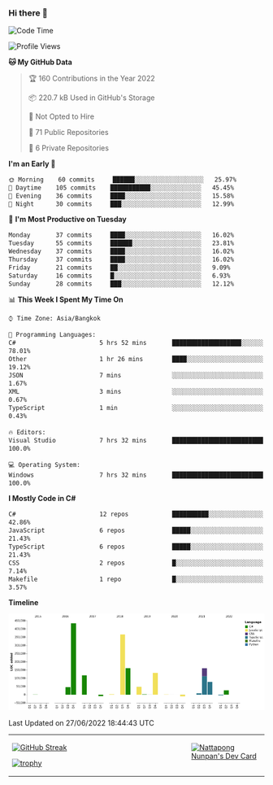### Hi there 👋

<!--START_SECTION:waka-->
![Code Time](http://img.shields.io/badge/Code%20Time-0%20secs-blue)

![Profile Views](http://img.shields.io/badge/Profile%20Views-0-blue)

**🐱 My GitHub Data** 

> 🏆 160 Contributions in the Year 2022
 > 
> 📦 220.7 kB Used in GitHub's Storage 
 > 
> 🚫 Not Opted to Hire
 > 
> 📜 71 Public Repositories 
 > 
> 🔑 6 Private Repositories  
 > 
**I'm an Early 🐤** 

```text
🌞 Morning    60 commits     ██████░░░░░░░░░░░░░░░░░░░   25.97% 
🌆 Daytime    105 commits    ███████████░░░░░░░░░░░░░░   45.45% 
🌃 Evening    36 commits     ████░░░░░░░░░░░░░░░░░░░░░   15.58% 
🌙 Night      30 commits     ███░░░░░░░░░░░░░░░░░░░░░░   12.99%

```
📅 **I'm Most Productive on Tuesday** 

```text
Monday       37 commits     ████░░░░░░░░░░░░░░░░░░░░░   16.02% 
Tuesday      55 commits     ██████░░░░░░░░░░░░░░░░░░░   23.81% 
Wednesday    37 commits     ████░░░░░░░░░░░░░░░░░░░░░   16.02% 
Thursday     37 commits     ████░░░░░░░░░░░░░░░░░░░░░   16.02% 
Friday       21 commits     ██░░░░░░░░░░░░░░░░░░░░░░░   9.09% 
Saturday     16 commits     █░░░░░░░░░░░░░░░░░░░░░░░░   6.93% 
Sunday       28 commits     ███░░░░░░░░░░░░░░░░░░░░░░   12.12%

```


📊 **This Week I Spent My Time On** 

```text
⌚︎ Time Zone: Asia/Bangkok

💬 Programming Languages: 
C#                       5 hrs 52 mins       ███████████████████░░░░░░   78.01% 
Other                    1 hr 26 mins        ████░░░░░░░░░░░░░░░░░░░░░   19.12% 
JSON                     7 mins              ░░░░░░░░░░░░░░░░░░░░░░░░░   1.67% 
XML                      3 mins              ░░░░░░░░░░░░░░░░░░░░░░░░░   0.67% 
TypeScript               1 min               ░░░░░░░░░░░░░░░░░░░░░░░░░   0.43%

🔥 Editors: 
Visual Studio            7 hrs 32 mins       █████████████████████████   100.0%

💻 Operating System: 
Windows                  7 hrs 32 mins       █████████████████████████   100.0%

```

**I Mostly Code in C#** 

```text
C#                       12 repos            ██████████░░░░░░░░░░░░░░░   42.86% 
JavaScript               6 repos             █████░░░░░░░░░░░░░░░░░░░░   21.43% 
TypeScript               6 repos             █████░░░░░░░░░░░░░░░░░░░░   21.43% 
CSS                      2 repos             █░░░░░░░░░░░░░░░░░░░░░░░░   7.14% 
Makefile                 1 repo              █░░░░░░░░░░░░░░░░░░░░░░░░   3.57%

```


**Timeline**

![Chart not found](https://raw.githubusercontent.com/aixasz/aixasz/main/charts/bar_graph.png) 


 Last Updated on 27/06/2022 18:44:43 UTC
<!--END_SECTION:waka-->

<table>
<tr>
<td width="70%" valign="top">
 
 [![GitHub Streak](http://github-readme-streak-stats.herokuapp.com?user=aixasz&theme=github-dark&hide_border=true&date_format=%5BY%20%5DM%20j)](https://git.io/streak-stats)

 [![trophy](https://github-profile-trophy.vercel.app/?username=aixasz&theme=onedark)](https://github.com/ryo-ma/github-profile-trophy)
 </td>
<td width="30%" valign="top">
 
<a href="https://app.daily.dev/aixasz"><img src="https://api.daily.dev/devcards/403207936e6547c9a85ea449e9f3abe8.png?r=re8" alt="Nattapong Nunpan's Dev Card"/></a>

 </td>
</tr>
</table>
 
